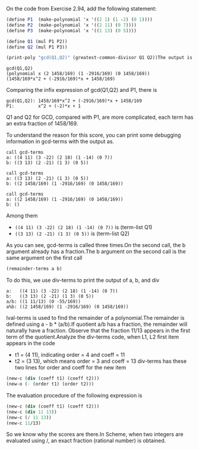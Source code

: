 On the code from Exercise 2.94, add the following statement:
``` Scheme
(define P1  (make-polynomial 'x '((2 1) (1 -2) (0 1))))
(define P2  (make-polynomial 'x '((2 11) (0 7))))
(define P3  (make-polynomial 'x '((1 13) (0 5))))

(define Q1 (mul P1 P2))
(define Q2 (mul P1 P3))

(print-poly "gcd(Q1,Q2)" (greatest-common-divisor Q1 Q2))The output is
``` 

``` 
gcd(Q1,Q2)
(polynomial x (2 1458/169) (1 -2916/169) (0 1458/169))
(1458/169*x^2 + (-2916/169)*x + 1458/169)
``` 

Comparing the infix expression of gcd(Q1,Q2) and P1, there is
``` 
gcd(Q1,Q2): 1458/169*x^2 + (-2916/169)*x + 1458/169
P1:         x^2 + (-2)*x + 1
``` 

Q1 and Q2 for GCD, compared with P1, are more complicated, each term has an extra fraction of 1458/169.

To understand the reason for this score, you can print some debugging information in gcd-terms with the output as.

``` 
call gcd-terms
a: ((4 11) (3 -22) (2 18) (1 -14) (0 7))
b: ((3 13) (2 -21) (1 3) (0 5))

call gcd-terms
a: ((3 13) (2 -21) (1 3) (0 5))
b: ((2 1458/169) (1 -2916/169) (0 1458/169))

call gcd-terms
a: ((2 1458/169) (1 -2916/169) (0 1458/169))
b: ()
``` 

Among them
* `((4 11) (3 -22) (2 18) (1 -14) (0 7))` is (term-list Q1)
* `((3 13) (2 -21) (1 3) (0 5))` is (term-list Q2)

As you can see, gcd-terms is called three times.On the second call, the b argument already has a fraction.The b argument on the second call is the same argument on the first call

``` Scheme
(remainder-terms a b)
``` 

To do this, we use div-terms to print the output of a, b, and div
```
a:   ((4 11) (3 -22) (2 18) (1 -14) (0 7))
b:   ((3 13) (2 -21) (1 3) (0 5))
a/b: ((1 11/13) (0 -55/169))
a%b: ((2 1458/169) (1 -2916/169) (0 1458/169))
```
Ival-terms is used to find the remainder of a polynomial.The remainder is defined using a - b * (a/b).If quotient a/b has a fraction, the remainder will naturally have a fraction.
Observe that the fraction 11/13 appears in the first term of the quotient.Analyze the div-terms code, when L1, L2 first item appears in the code
* t1 = (4 11), indicating order = 4 and coeff = 11
* t2 = (3 13), which means order = 3 and coeff = 13
div-terms has these two lines for order and coeff for the new item
``` Scheme
(new-c (div (coeff t1) (coeff t2)))
(new-o (- (order t1) (order t2)))
```
The evaluation procedure of the following expression is
``` Scheme
(new-c (div (coeff t1) (coeff t2)))
(new-c (div 11 13))
(new-c (/ 11 13))
(new-c 11/13)
``` 
So we know why the scores are there.In Scheme, when two integers are evaluated using /, an exact fraction (rational number) is obtained.
